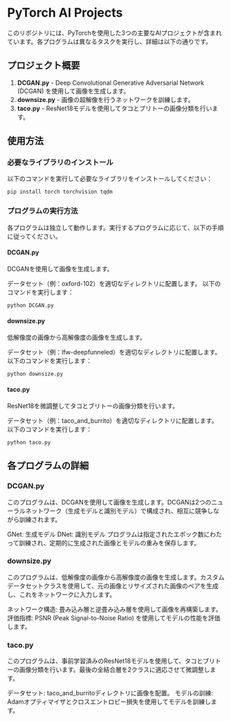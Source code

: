 # PyTorch AI Projects

このリポジトリには、PyTorchを使用した3つの主要なAIプロジェクトが含まれています。各プログラムは異なるタスクを実行し、詳細は以下の通りです。

## プロジェクト概要

1. **DCGAN.py** - Deep Convolutional Generative Adversarial Network (DCGAN) を使用して画像を生成します。
2. **downsize.py** - 画像の超解像を行うネットワークを訓練します。
3. **taco.py** - ResNet18モデルを使用してタコとブリトーの画像分類を行います。

## 使用方法

### 必要なライブラリのインストール

以下のコマンドを実行して必要なライブラリをインストールしてください：

```bash
pip install torch torchvision tqdm
```

### プログラムの実行方法
各プログラムは独立して動作します。実行するプログラムに応じて、以下の手順に従ってください。

#### DCGAN.py
DCGANを使用して画像を生成します。

データセット（例：oxford-102）を適切なディレクトリに配置します。
以下のコマンドを実行します：
```bash
python DCGAN.py
```
#### downsize.py
低解像度の画像から高解像度の画像を生成します。

データセット（例：lfw-deepfunneled）を適切なディレクトリに配置します。
以下のコマンドを実行します：
```bash
python downsize.py
```

#### taco.py
ResNet18を微調整してタコとブリトーの画像分類を行います。

データセット（例：taco_and_burrito）を適切なディレクトリに配置します。
以下のコマンドを実行します：
```bash
python taco.py
```

## 各プログラムの詳細
### DCGAN.py
このプログラムは、DCGANを使用して画像を生成します。DCGANは2つのニューラルネットワーク（生成モデルと識別モデル）で構成され、相互に競争しながら訓練されます。

GNet: 生成モデル
DNet: 識別モデル
プログラムは指定されたエポック数にわたって訓練され、定期的に生成された画像とモデルの重みを保存します。

### downsize.py
このプログラムは、低解像度の画像から高解像度の画像を生成します。カスタムデータセットクラスを使用して、元の画像とリサイズされた画像のペアを生成し、これをネットワークに入力します。

ネットワーク構造: 畳み込み層と逆畳み込み層を使用して画像を再構築します。
評価指標: PSNR (Peak Signal-to-Noise Ratio) を使用してモデルの性能を評価します。

### taco.py
このプログラムは、事前学習済みのResNet18モデルを使用して、タコとブリトーの画像分類を行います。最後の全結合層を2クラスに適応させて微調整します。

データセット: taco_and_burritoディレクトリに画像を配置。
モデルの訓練: Adamオプティマイザとクロスエントロピー損失を使用してモデルを訓練します。
